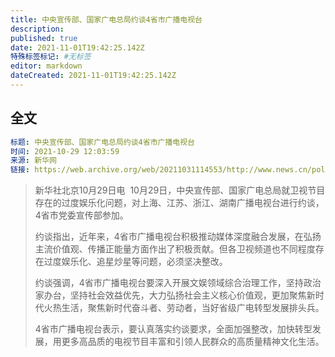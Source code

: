 ```yaml
---
title: 中央宣传部、国家广电总局约谈4省市广播电视台
description: 
published: true
date: 2021-11-01T19:42:25.142Z
特殊标签标记: #无标签
editor: markdown
dateCreated: 2021-11-01T19:42:25.142Z
---
```


## 全文

```YAML
标题: 中央宣传部、国家广电总局约谈4省市广播电视台
时间: 2021-10-29 12:03:59
来源: 新华网
链接: https://web.archive.org/web/20211031114553/http://www.news.cn/politics/2021-10/29/c_1128009277.htm
```

> 新华社北京10月29日电  10月29日，中央宣传部、国家广电总局就卫视节目存在的过度娱乐化问题，对上海、江苏、浙江、湖南广播电视台进行约谈，4省市党委宣传部参加。
>
> 约谈指出，近年来，4省市广播电视台积极推动媒体深度融合发展，在弘扬主流价值观、传播正能量方面作出了积极贡献。但各卫视频道也不同程度存在过度娱乐化、追星炒星等问题，必须坚决整改。
>
> 约谈强调，4省市广播电视台要深入开展文娱领域综合治理工作，坚持政治家办台，坚持社会效益优先，大力弘扬社会主义核心价值观，更加聚焦新时代火热生活，聚焦新时代奋斗者、劳动者，当好省级广电转型发展排头兵。
>
> 4省市广播电视台表示，要认真落实约谈要求，全面加强整改，加快转型发展，用更多高品质的电视节目丰富和引领人民群众的高质量精神文化生活。



